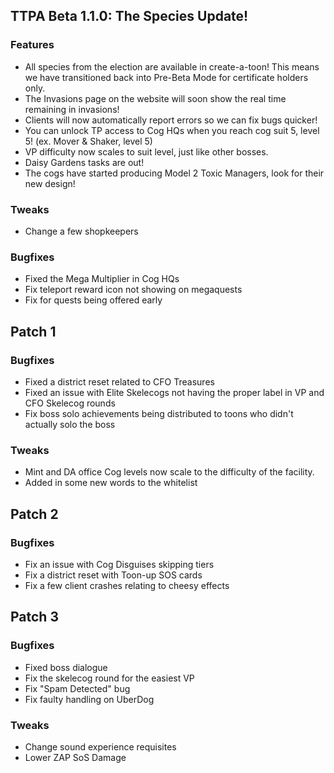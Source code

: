 ## TTPA Beta 1.1.0: The Species Update!

### Features

  - All species from the election are available in create-a-toon! This means we 
  have transitioned back into Pre-Beta Mode for certificate holders only.
  - The Invasions page on the website will soon show the real time remaining in 
    invasions!
  - Clients will now automatically report errors so we can fix bugs quicker!
  - You can unlock TP access to Cog HQs when you reach cog suit 5, level 5! 
    (ex. Mover & Shaker, level 5)
  - VP difficulty now scales to suit level, just like other bosses.
  - Daisy Gardens tasks are out!
  - The cogs have started producing Model 2 Toxic Managers, look for their new 
    design!

### Tweaks

  - Change a few shopkeepers

### Bugfixes

  - Fixed the Mega Multiplier in Cog HQs
  - Fix teleport reward icon not showing on megaquests
  - Fix for quests being offered early

## Patch 1

### Bugfixes

  - Fixed a district reset related to CFO Treasures
  - Fixed an issue with Elite Skelecogs not having the proper label in VP and CFO Skelecog rounds
  - Fix boss solo achievements being distributed to toons who didn't actually solo the boss

### Tweaks

  - Mint and DA office Cog levels now scale to the difficulty of the facility.
  - Added in some new words to the whitelist

## Patch 2

### Bugfixes

  - Fix an issue with Cog Disguises skipping tiers
  - Fix a district reset with Toon-up SOS cards
  - Fix a few client crashes relating to cheesy effects


## Patch 3

### Bugfixes
  - Fixed boss dialogue
  - Fix the skelecog round for the easiest VP
  - Fix "Spam Detected" bug
  - Fix faulty handling on UberDog

### Tweaks
  - Change sound experience requisites
  - Lower ZAP SoS Damage